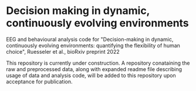 # Decision making in dynamic, continuously evolving environments
EEG and behavioural analysis code for "Decision-making in dynamic, continuously evolving environments: quantifying the flexibility of human choice", Ruesseler et al., bioRxiv preprint 2022

This repository is currently under construction. A repository conataining the raw and preprocessed data, along with expanded readme file describing usage of data and analysis code, will be added to this repository upon acceptance for publication.
